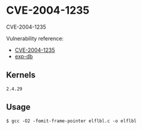 # CVE-2004-1235

CVE-2004-1235

Vulnerability reference:
 * [CVE-2004-1235](http://www.cve.mitre.org/cgi-bin/cvename.cgi?name=2004-1235)  
 * [exp-db](https://www.exploit-db.com/exploits/744/)  

## Kernels
```
2.4.29
```   

## Usage
```
$ gcc -O2 -fomit-frame-pointer elflbl.c -o elflbl
```  


